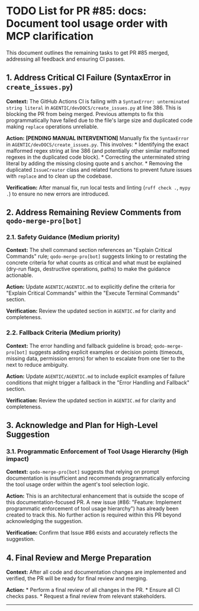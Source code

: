 # TODO List for PR #85: docs: Document tool usage order with MCP clarification

This document outlines the remaining tasks to get PR #85 merged, addressing all feedback and ensuring CI passes.

## 1. Address Critical CI Failure (SyntaxError in `create_issues.py`)

**Context:** The GitHub Actions CI is failing with a `SyntaxError: unterminated string literal` in `AGENTIC/devDOCS/create_issues.py` at line 386. This is blocking the PR from being merged. Previous attempts to fix this programmatically have failed due to the file's large size and duplicated code making `replace` operations unreliable.

**Action:** **[PENDING MANUAL INTERVENTION]** Manually fix the `SyntaxError` in `AGENTIC/devDOCS/create_issues.py`. This involves:
    *   Identifying the exact malformed regex string at line 386 (and potentially other similar malformed regexes in the duplicated code block).
    *   Correcting the unterminated string literal by adding the missing closing quote and `$` anchor.
    *   Removing the duplicated `IssueCreator` class and related functions to prevent future issues with `replace` and to clean up the codebase.

**Verification:** After manual fix, run local tests and linting (`ruff check .`, `mypy .`) to ensure no new errors are introduced.

## 2. Address Remaining Review Comments from `qodo-merge-pro[bot]`

### 2.1. Safety Guidance (Medium priority)

**Context:** The shell command section references an "Explain Critical Commands" rule; `qodo-merge-pro[bot]` suggests linking to or restating the concrete criteria for what counts as critical and what must be explained (dry-run flags, destructive operations, paths) to make the guidance actionable.

**Action:** Update `AGENTIC/AGENTIC.md` to explicitly define the criteria for "Explain Critical Commands" within the "Execute Terminal Commands" section.

**Verification:** Review the updated section in `AGENTIC.md` for clarity and completeness.

### 2.2. Fallback Criteria (Medium priority)

**Context:** The error handling and fallback guideline is broad; `qodo-merge-pro[bot]` suggests adding explicit examples or decision points (timeouts, missing data, permission errors) for when to escalate from one tier to the next to reduce ambiguity.

**Action:** Update `AGENTIC/AGENTIC.md` to include explicit examples of failure conditions that might trigger a fallback in the "Error Handling and Fallback" section.

**Verification:** Review the updated section in `AGENTIC.md` for clarity and completeness.

## 3. Acknowledge and Plan for High-Level Suggestion

### 3.1. Programmatic Enforcement of Tool Usage Hierarchy (High impact)

**Context:** `qodo-merge-pro[bot]` suggests that relying on prompt documentation is insufficient and recommends programmatically enforcing the tool usage order within the agent's tool selection logic.

**Action:** This is an architectural enhancement that is outside the scope of this documentation-focused PR. A new issue (#86: "Feature: Implement programmatic enforcement of tool usage hierarchy") has already been created to track this. No further action is required within this PR beyond acknowledging the suggestion.

**Verification:** Confirm that Issue #86 exists and accurately reflects the suggestion.

## 4. Final Review and Merge Preparation

**Context:** After all code and documentation changes are implemented and verified, the PR will be ready for final review and merging.

**Action:**
    *   Perform a final review of all changes in the PR.
    *   Ensure all CI checks pass.
    *   Request a final review from relevant stakeholders.

---